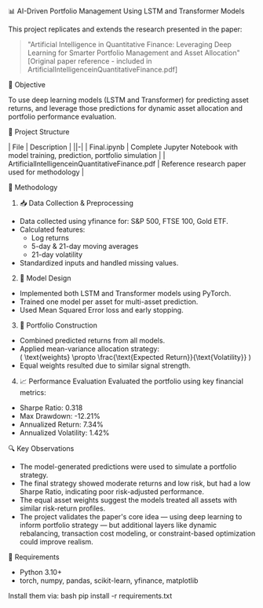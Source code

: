  📊 AI-Driven Portfolio Management Using LSTM and Transformer Models

This project replicates and extends the research presented in the paper:

> "Artificial Intelligence in Quantitative Finance: Leveraging Deep Learning for Smarter Portfolio Management and Asset Allocation"  
> [Original paper reference - included in ArtificialIntelligenceinQuantitativeFinance.pdf]

 🧠 Objective

To use deep learning models (LSTM and Transformer) for predicting asset returns, and leverage those predictions for dynamic asset allocation and portfolio performance evaluation.



 📁 Project Structure

| File | Description |
||-|
| Final.ipynb | Complete Jupyter Notebook with model training, prediction, portfolio simulation |
| ArtificialIntelligenceinQuantitativeFinance.pdf | Reference research paper used for methodology |



 🧱 Methodology

 1. 📥 Data Collection & Preprocessing
- Data collected using yfinance for: S&P 500, FTSE 100, Gold ETF.
- Calculated features:
  - Log returns
  - 5-day & 21-day moving averages
  - 21-day volatility
- Standardized inputs and handled missing values.

 2. 🧠 Model Design
- Implemented both LSTM and Transformer models using PyTorch.
- Trained one model per asset for multi-asset prediction.
- Used Mean Squared Error loss and early stopping.

 3. 💼 Portfolio Construction
- Combined predicted returns from all models.
- Applied mean-variance allocation strategy:  
  \( \text{weights} \propto \frac{\text{Expected Return}}{\text{Volatility}} \)
- Equal weights resulted due to similar signal strength.

 4. 📈 Performance Evaluation
Evaluated the portfolio using key financial metrics:
- Sharpe Ratio: 0.318
- Max Drawdown: -12.21%
- Annualized Return: 7.34%
- Annualized Volatility: 1.42%


 🔍 Key Observations

- The model-generated predictions were used to simulate a portfolio strategy.
- The final strategy showed moderate returns and low risk, but had a low Sharpe Ratio, indicating poor risk-adjusted performance.
- The equal asset weights suggest the models treated all assets with similar risk-return profiles.
- The project validates the paper's core idea — using deep learning to inform portfolio strategy — but additional layers like dynamic rebalancing, transaction cost modeling, or constraint-based optimization could improve realism.


 📌 Requirements

- Python 3.10+
- torch, numpy, pandas, scikit-learn, yfinance, matplotlib

Install them via:
bash
pip install -r requirements.txt
